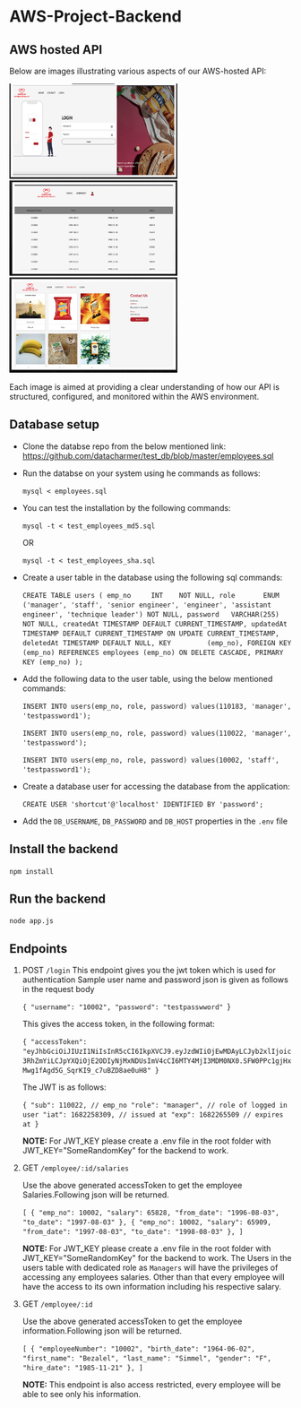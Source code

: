 # AWS-Project-Backend

## AWS hosted API

Below are images illustrating various aspects of our AWS-hosted API:
<p>
<img src="https://github.com/MahnoorFatima02/AWS-Project-Backend/blob/main/hosted-website/login.png" alt="login page logo" width="300" height="170" />
<img src="https://github.com/MahnoorFatima02/AWS-Project-Backend/blob/main/hosted-website/database2.png" alt="database page" width="300" height="170" />
<img src="https://github.com/MahnoorFatima02/AWS-Project-Backend/blob/main/hosted-website/product2.png" alt="database page" width="300" height="170" />
</p>

Each image is aimed at providing a clear understanding of how our API is structured, configured, and monitored within the AWS environment. 

## Database setup

- Clone the databse repo from the below mentioned link:
  https://github.com/datacharmer/test_db/blob/master/employees.sql

- Run the databse on your system using he commands as follows:

  `mysql < employees.sql`

- You can test the installation by the following commands:

  `mysql -t < test_employees_md5.sql`

  OR

  `mysql -t < test_employees_sha.sql`

- Create a user table in the database using the following sql commands:

  `CREATE TABLE users (
    emp_no     INT    NOT NULL,
    role       ENUM ('manager', 'staff', 'senior engineer', 'engineer', 'assistant engineer', 'technique leader') NOT NULL,
    password   VARCHAR(255)   NOT NULL,
    createdAt TIMESTAMP DEFAULT CURRENT_TIMESTAMP,
    updatedAt TIMESTAMP DEFAULT CURRENT_TIMESTAMP ON UPDATE CURRENT_TIMESTAMP,
    deletedAt TIMESTAMP DEFAULT NULL,
    KEY         (emp_no),
    FOREIGN KEY (emp_no) REFERENCES employees (emp_no) ON DELETE CASCADE,
    PRIMARY KEY (emp_no)
);`

- Add the following data to the user table, using the below mentioned commands:

  `INSERT INTO users(emp_no, role, password) values(110183, 'manager', 'testpassword1');`

  `INSERT INTO users(emp_no, role, password) values(110022, 'manager', 'testpassword');`

  `INSERT INTO users(emp_no, role, password) values(10002, 'staff', 'testpassword1');`

- Create a database user for accessing the database from the application:

  `CREATE USER 'shortcut'@'localhost' IDENTIFIED BY 'password';`

- Add the `DB_USERNAME`, `DB_PASSWORD` and `DB_HOST` properties in the `.env` file

## Install the backend

`npm install`

## Run the backend

`node app.js`

## Endpoints

1. POST `/login`
   This endpoint gives you the jwt token which is used for authentication
   Sample user name and password json is given as follows in the request body

   `{
    "username": "10002",
    "password": "testpasswword"
`}

   This gives the access token, in the following format:

   `{
    "accessToken": "eyJhbGciOiJIUzI1NiIsInR5cCI6IkpXVCJ9.eyJzdWIiOjEwMDAyLCJyb2xlIjoic3RhZmYiLCJpYXQiOjE2ODIyNjMxNDUsImV4cCI6MTY4MjI3MDM0NX0.SFW0PPc1gjHxMwg1fAgd5G_SqrKI9_c7uBZD8ae0uH8"
}`

   The JWT is as follows:

   `{
    "sub": 110022, // emp_no
    "role": "manager", // role of logged in user
    "iat": 1682258309, // issued at
    "exp": 1682265509 // expires at
}`

   **NOTE:** For JWT_KEY please create a .env file in the root folder with JWT_KEY="SomeRandomKey" for the backend to work.

2. GET `/employee/:id/salaries`

   Use the above generated accessToken to get the employee Salaries.Following json will be returned.

   `[
    {
        "emp_no": 10002,
        "salary": 65828,
        "from_date": "1996-08-03",
        "to_date": "1997-08-03"
    },
    {
        "emp_no": 10002,
        "salary": 65909,
        "from_date": "1997-08-03",
        "to_date": "1998-08-03"
    },
]`

   **NOTE:** For JWT_KEY please create a .env file in the root folder with JWT_KEY="SomeRandomKey" for the backend to work. The Users in the users table with dedicated role as `Managers` will have the privileges of accessing any employees salaries. Other than that every employee will have the access to its own information including his respective salary.

3. GET `/employee/:id`

   Use the above generated accessToken to get the employee information.Following json will be returned.

   `[
    {
        "employeeNumber": "10002",
        "birth_date": "1964-06-02",
        "first_name": "Bezalel",
        "last_name": "Simmel",
        "gender": "F",
        "hire_date": "1985-11-21"
    },
]`

   **NOTE:** This endpoint is also access restricted, every employee will be able to see only his information.
